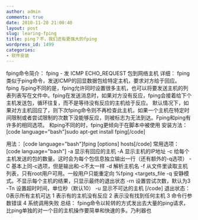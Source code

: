 ```yaml
---
author: admin
comments: true
date: 2010-11-28 21:00:40
layout: post
slug: learing-fping
title: ping？不，我们还有更强大的fping
wordpress_id: 1499
categories:
- 软件安装
---
```


fping命令简介：
           fping - 发 ICMP ECHO_REQUEST 包到网络主机
详细：
          fping类似于ping命令，发送ICMP的回显数据包给特定主机，要求对方给于回应。fping 与ping不同的是，fping允许同时设置很多主机，也可以将要发送主机的列表列表写在文件中。fping在发送消息时，如果对方没有反应，fping会接着给下个主机发送包，循环往复，而不是等待没有反应的主机给于反应。
          默认情况下，如果对方主机回应了，则下次fping命令则不再检查此主机，如果一个主机在特定时间限制或者尝试限制的次数下没能够反应，则被标志为无法到达。Fping和ping有许多的相同选项。
          和ping不同的时，fping更倾向于在脚本中被使用
安装方法：
	  [code language="bash"]sudo apt-get install fping[/code]

用法：
           [code language="bash"]fping   [options]   hosts[/code]
常用选项：
	  [code language="bash"]
	-a 显示有回应的主机
        -A 显示主机的IP地址
        -c  给每个主机发送的包的数量。这时会为每个包信息独立输出一行（还有额外的-q选项）
        -C  基本上同-c选项，但是输出和-c不太一样
	-d 解析主机名
	-f 从文件里读取主机列表，只有root用户可用。一般用户只能重定向
              %fping <targets_file
      -q 安静模式。不显示每个主机的结果，只显示最终的退出状态
      -rn 设置尝试次数，默认为3
      -Tn 设置超时时间，单位秒（默认10）
      -u  显示不可达的主机
	[/code]
 退出状态：
	0表示所有主机可达
        1 表示有的主机没有反应
        2  表示没有找到任何主机
        3 命令行参数错误
        4 系统调用失败
总结：
	fping命令以轮转的方式发出去大量的ping请求，比ping单独的对一个目的主机操作要简单和快速的多。乃利器也
	
         
